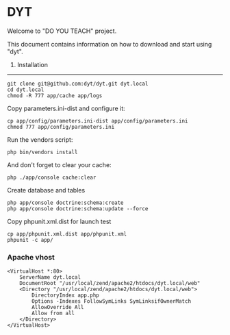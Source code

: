 DYT
========================

Welcome to "DO YOU TEACH" project.

This document contains information on how to download and start using "dyt".

1) Installation
---------------

    git clone git@github.com:dyt/dyt.git dyt.local
    cd dyt.local
    chmod -R 777 app/cache app/logs

Copy parameters.ini-dist and configure it:

    cp app/config/parameters.ini-dist app/config/parameters.ini
    chmod 777 app/config/parameters.ini

Run the vendors script:

    php bin/vendors install

And don't forget to clear your cache:

    php ./app/console cache:clear

Create database and tables

    php app/console doctrine:schema:create
    php app/console doctrine:schema:update --force

Copy phpunit.xml.dist for launch test
    
    cp app/phpunit.xml.dist app/phpunit.xml
    phpunit -c app/

### Apache vhost

    <VirtualHost *:80>
        ServerName dyt.local
        DocumentRoot "/usr/local/zend/apache2/htdocs/dyt.local/web"
        <Directory "/usr/local/zend/apache2/htdocs/dyt.local/web">
            DirectoryIndex app.php
            Options -Indexes FollowSymLinks SymLinksifOwnerMatch
            AllowOverride All
            Allow from all
        </Directory>
    </VirtualHost>
